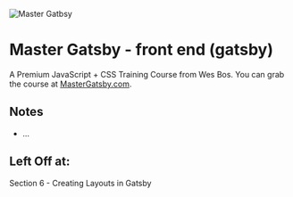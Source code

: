 ![Master Gatbsy](https://res.cloudinary.com/wesbos/image/upload/c_scale,q_auto,w_1600/v1600356131/GAT-social-share_rxvhdg.png)

# Master Gatsby - front end (gatsby)

A Premium JavaScript + CSS Training Course from Wes Bos. You can grab the course at [MasterGatsby.com](https://mastergatsby.com).

## Notes

* ...

## Left Off at:

Section 6 - Creating Layouts in Gatsby
